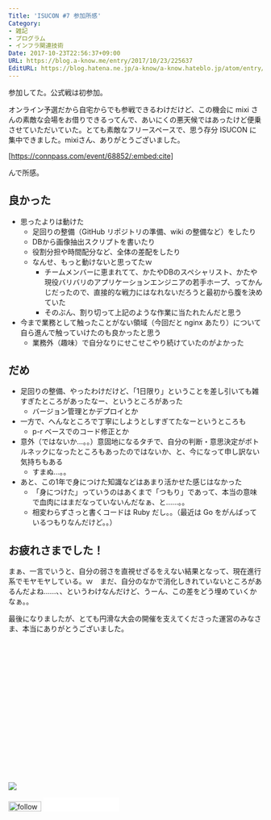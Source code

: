 ```yaml
---
Title: 'ISUCON #7 参加所感'
Category:
- 雑記
- プログラム
- インフラ関連技術
Date: 2017-10-23T22:56:37+09:00
URL: https://blog.a-know.me/entry/2017/10/23/225637
EditURL: https://blog.hatena.ne.jp/a-know/a-know.hateblo.jp/atom/entry/8599973812310712352
---
```


参加してた。公式戦は初参加。


オンライン予選だから自宅からでも参戦できるわけだけど、この機会に mixi さんの素敵な会場をお借りできるってんで、あいにくの悪天候ではあったけど便乗させていただいていた。とても素敵なフリースペースで、思う存分 ISUCON に集中できました。mixiさん、ありがとうございました。



[https://connpass.com/event/68852/:embed:cite]



んで所感。



<!-- more -->



## 良かった
- 思ったよりは動けた
    - 足回りの整備（GitHub リポジトリの準備、wiki の整備など）をしたり
    - DBから画像抽出スクリプトを書いたり
    - 役割分担や時間配分など、全体の差配をしたり
    - なんせ、もっと動けないと思ってたｗ
        - チームメンバーに恵まれてて、かたやDBのスペシャリスト、かたや現役バリバリのアプリケーションエンジニアの若手ホープ、ってかんじだったので、直接的な戦力にはなれないだろうと最初から腹を決めていた
        - そのぶん、割り切って上記のような作業に当たれたんだと思う
- 今まで業務として触ったことがない領域（今回だと nginx あたり）について自ら進んで触っていけたのも良かったと思う
    - 業務外（趣味）で自分なりにせこせこやり続けていたのがよかった

## だめ
- 足回りの整備、やったわけだけど、「1日限り」ということを差し引いても雑すぎたところがあったなー、というところがあった
    - バージョン管理とかデプロイとか
- 一方で、へんなところで丁寧にしようとしすぎてたなーというところも
    - p-r ベースでのコード修正とか
- 意外（ではないか...。。）意固地になるタチで、自分の判断・意思決定がボトルネックになったところもあったのではないか、と、今になって申し訳ない気持ちもある
    - すまぬ...。。
- あと、この1年で身につけた知識などはあまり活かせた感じはなかった
    - 「身につけた」っていうのはあくまで「つもり」であって、本当の意味で血肉にはまだなっていないんだなぁ、と......。。
    - 相変わらずさっと書くコードは Ruby だし。。（最近は Go をがんばっているつもりなんだけど。。）


## お疲れさまでした！
まぁ、一言でいうと、自分の弱さを直視せざるをえない結果となって、現在進行系でモヤモヤしている。ｗ　まだ、自分のなかで消化しきれていないところがあるんだよね......、、というわけなんだけど、うーん、この差をどう埋めていくかなぁ。。


最後になりましたが、とても円滑な大会の開催を支えてくださった運営のみなさま、本当にありがとうございました。


<div>
<br>
<script async src="//pagead2.googlesyndication.com/pagead/js/adsbygoogle.js"></script>
<!-- article-bottom2 -->
<ins class="adsbygoogle"
     style="display:inline-block;width:300px;height:250px"
     data-ad-client="ca-pub-3463034538369189"
     data-ad-slot="5274552934"></ins>
<script>
(adsbygoogle = window.adsbygoogle || []).push({});
</script>

<a href="http://bit.ly/grass-graph" target='blank' rel="nofollow"><img src="https://cdn-ak.f.st-hatena.com/images/fotolife/a/a-know/20170405/20170405220342.png"></a>
<br>
</div>

<div>
<a href='http://cloud.feedly.com/#subscription%2Ffeed%2Fhttp%3A%2F%2Fblog.a-know.me%2Ffeed'  target='blank'><img id='feedlyFollow' src='//s3.feedly.com/img/follows/feedly-follow-rectangle-volume-small_2x.png' alt='follow us in feedly' width='65' height='20'></a>



<iframe src="//blog.hatena.ne.jp/a-know/a-know.hateblo.jp/subscribe/iframe" allowtransparency="true" frameborder="0" scrolling="no" width="150" height="28"></iframe>
</div>


<script src="https://moshi-moshi.moshimo.works/moshimoshi/a_know_blog/2017-10-23-225637?title='ISUCON%20%237%20%E5%8F%82%E5%8A%A0%E6%89%80%E6%84%9F'"></script>
